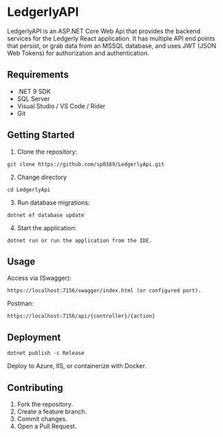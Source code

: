 # LedgerlyAPI

LedgerlyAPI is an ASP.NET Core Web Api that provides the backend services for the Ledgerly React application.
It has multiple API end points that persist, or grab data from an MSSQL database, and uses JWT (JSON Web Tokens) for authorization and authentication.

## Requirements
- .NET 9 SDK
- SQL Server
- Visual Studio / VS Code / Rider
- Git

## Getting Started
1. Clone the repository:
```
git clone https://github.com/sp0389/LedgerlyApi.git
```
2. Change directory
```
cd LedgerlyApi
```
3. Run database migrations:
```
dotnet ef database update
```
4. Start the application:
```
dotnet run or run the application from the IDE.
```
## Usage
Access via (Swagger):
```
https://localhost:7156/swagger/index.html (or configured port).
```
Postman:
```
https://localhost:7156/api/{controller}/{action}
```
## Deployment
```
dotnet publish -c Release
```
Deploy to Azure, IIS, or containerize with Docker.

## Contributing
1. Fork the repository.
2. Create a feature branch.
3. Commit changes.
4. Open a Pull Request.
